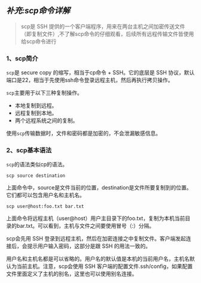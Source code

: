 ﻿## ***补充:scp命令详解***
>scp是 SSH 提供的一个客户端程序，用来在两台主机之间加密传送文件（即复制文件）,不了解scp命令的仔细观看，后续所有远程传输文件皆使用给scp命令进行

### 1、scp简介

`scp`是 secure copy 的缩写，相当于cp命令 + SSH。它的底层是 SSH 协议，默认端口是22，相当于先使用ssh命令登录远程主机，然后再执行拷贝操作。<br>

`scp`主要用于以下三种复制操作。
- 本地复制到远程。
- 远程复制到本地。
- 两个远程系统之间的复制。

使用`scp`传输数据时，文件和密码都是加密的，不会泄漏敏感信息。

### 2、scp基本语法

`scp`的语法类似cp的语法。
  ```
  scp source destination
  ```

上面命令中，source是文件当前的位置，destination是文件所要复制到的位置。它们都可以包含用户名和主机名。

  ```
  scp user@host:foo.txt bar.txt
  ```
上面命令将远程主机（user@host）用户主目录下的foo.txt，复制为本机当前目录的bar.txt。可以看到，主机与文件之间要使用冒号（:）分隔。

scp会先用 SSH 登录到远程主机，然后在加密连接之中复制文件。客户端发起连接后，会提示用户输入密码，这部分是跟 SSH 的用法一致的。

用户名和主机名都是可以省略的。用户名的默认值是本机的当前用户名，主机名默认为当前主机。注意，scp会使用 SSH 客户端的配置文件.ssh/config，如果配置文件里面定义了主机的别名，这里也可以使用别名连接。

